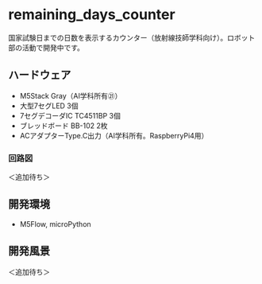 # remaining_days_counter
国家試験日までの日数を表示するカウンター（放射線技師学科向け）。ロボット部の活動で開発中です。  

## ハードウェア
- M5Stack Gray（AI学科所有㉑）
- 大型7セグLED 3個
- 7セグデコーダIC TC4511BP 3個
- ブレッドボード BB-102 2枚
- ACアダプターType.C出力（AI学科所有。RaspberryPi4用）

### 回路図
＜追加待ち＞

## 開発環境
- M5Flow, microPython

## 開発風景
＜追加待ち＞
